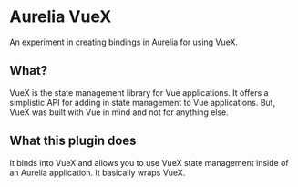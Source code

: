 # Aurelia VueX

An experiment in creating bindings in Aurelia for using VueX.

## What?

VueX is the state management library for Vue applications. It offers a simplistic API for adding in state management to Vue applications. But, VueX was built with Vue in mind and not for anything else.

## What this plugin does

It binds into VueX and allows you to use VueX state management inside of an Aurelia application. It basically wraps VueX.
